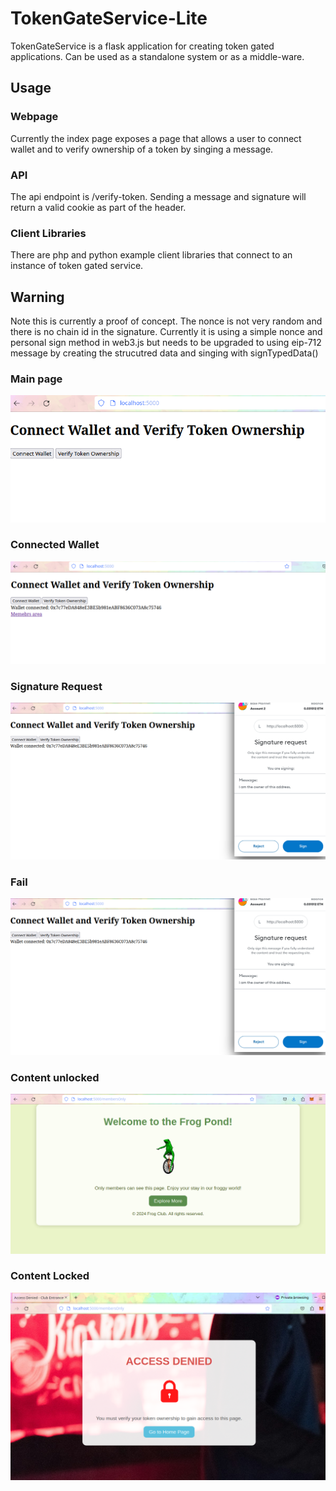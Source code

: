 # TokenGateService-Lite
TokenGateService is a flask application for creating token gated applications. Can be used as a standalone system or as a middle-ware. 


## Usage

### Webpage 
Currently the index page exposes a page that allows a user to connect wallet and to verify ownership of a token by singing a message. 


### API 

The api endpoint is /verify-token. Sending a message and signature will return a valid cookie as part of the header. 

### Client Libraries 

There are php and python example client libraries that connect to an instance of token gated service. 


## Warning 

Note this is currently a proof of concept. The nonce is not very random and there is no chain id in the signature. 
Currently it is using a simple nonce and personal sign method in web3.js but needs to be upgraded to using eip-712 message by creating the strucutred data and singing with signTypedData()




### Main page 

![tokenGateEntry](demoFiles/tokenGateEntry.png)


### Connected Wallet 

![tokenGateEntry](demoFiles/connected.png)


### Signature Request 

![tokenGateEntry](demoFiles/signatureRequest.png)



### Fail 

![tokenGateEntry](demoFiles/signatureRequest.png)

### Content unlocked 
![tokenGateEntry](demoFiles/success.png)


### Content Locked 
![tokenGateEntry](demoFiles/fail.png)



